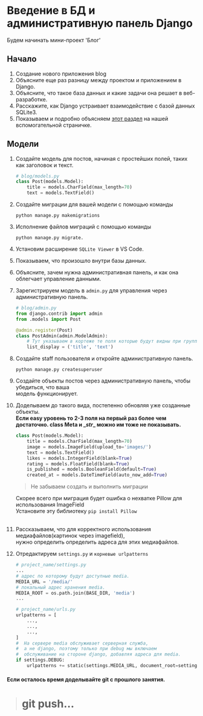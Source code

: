 # Введение в БД и административную панель Django
Будем начинать мини-проект 'Блог'

## Начало
1. Создание нового приложения blog
2. Объясните еще раз разницу между проектом и приложением в Django.
3. Объясните, что такое база данных и какие задачи она решает в веб-разработке.
4. Расскажите, как Django устраивает взаимодействие с базой данных SQLite3.
5. Показываем и подробно объясняем [этот раздел](https://github.com/xlartas/it-compot-backend-methods/blob/main/django-base.md#%D1%81%D0%BE%D0%B7%D0%B4%D0%B0%D0%BD%D0%B8%D0%B5-%D0%BF%D1%80%D0%BE%D1%81%D1%82%D0%B5%D0%B9%D1%88%D0%B5%D0%B9-%D0%BC%D0%BE%D0%B4%D0%B5%D0%BB%D0%B8-%D0%B4%D0%BB%D1%8F-%D1%82%D0%BE%D0%B2%D0%B0%D1%80%D0%B0) на нашей вспомогательной страничке.
## Модели

1. Создайте модель для постов, начиная с простейших полей, таких как заголовок и текст.
    ```python
    # blog/models.py
    class Post(models.Model):
        title = models.CharField(max_length=70)
        text = models.TextField()
    ```
2. Создайте миграции для вашей модели с помощью команды <br>

    `python manage.py makemigrations`

3. Исполнение файлов миграций с помощью команды 

   `python manage.py migrate.`

4. Установим расширение `SQLite Viewer` в VS Code.
5. Показываем, что произошло внутри базы данных.
6. Объясните, зачем нужна административная панель, и как она облегчает управление данными.
7. Зарегистрируем модель в `admin.py` для управления через административную панель.
   ```python
   # blog/admin.py
   from django.contrib import admin
   from .models import Post
   
   @admin.register(Post)
   class PostAdmin(admin.ModelAdmin):
       # Тут указываем в кортеже те поля которые будут видны при групповом отображении.
       list_display = ('title', 'text')
   ```
8. Создайте staff пользователя и откройте административную панель.
   
   `python manage.py createsuperuser`

9. Создайте объекты постов через административную панель, чтобы убедиться, что ваша <br>
   модель функционирует.

10. Доделываем до такого вида, постепенно обновляя уже созданные объекты. <br>
    **Если easy уровень то 2-3 поля на первый раз более чем достаточно. class Meta и __str_\_ можно им тоже не показывать.**

    ```python
    class Post(models.Model):
        title = models.CharField(max_length=70)
        image = models.ImageField(upload_to='images/')
        text = models.TextField()
        likes = models.IntegerField(blank=True)
        rating = models.FloatField(blank=True)
        is_published = models.BooleanField(default=True)
        created_at = models.DateTimeField(auto_now_add=True)
    ```
    > Не забываем создать и выполнить миграции

    Скорее всего при миграция будет ошибка о нехватке Pillow для использования ImageField<br>
    Установите эту библиотеку `pip install Pillow`<br><br>

11. Рассказываем, что для корректного использования медиафайлов(картинок через imagefield),<br>
    нужно определить определить адреса для этих медиафайлов.
12. Отредактируем `settings.py` и `корневые urlpatterns`
    ```python
    # project_name/settings.py
    ...
    # адрес по которому будут доступные media.
    MEDIA_URL = '/media/'
    # локальный адрес хранения media.
    MEDIA_ROOT = os.path.join(BASE_DIR, 'media')
    ...
    ```
    ```python
    # project_name/urls.py
    urlpatterns = [
        ...,
        ...,
        ...,
    ]
    #  На сервере media обслуживает серверная служба, 
    #  а не django, поэтому только при debug мы включаем 
    #  обслуживание на стороне django, добавляя адреса для media.
    if settings.DEBUG:
        urlpatterns += static(settings.MEDIA_URL, document_root=settings.MEDIA_ROOT)
    ```
#### Если осталось время доделывайте git с прошлого занятия.

># git push...